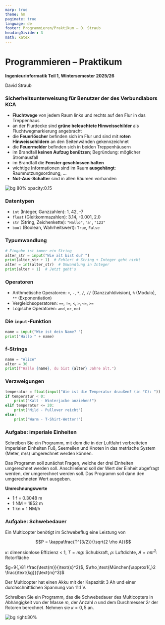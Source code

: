 ```yaml
---
marp: true
theme: hm
paginate: true
language: de
footer: Programmieren/Praktikum – D. Straub
headingDivider: 3
math: katex
---
```

# Programmieren – Praktikum

**Ingenieurinformatik Teil 1, Wintersemester 2025/26**

David Straub

### Sicherheitsunterweisung für Benutzer der des Verbundlabors KCA

 

- **Fluchtwege** von jedem Raum links und rechts auf den Flur in das Treppenhaus
- an der Flurdecke sind **grüne beleuchtete Hinweisschilder** als Fluchtwegmarkierung angebracht
- die **Feuerlöscher** befinden sich im Flur und sind mit **roten Hinweisschildern** an den Seitenwänden gekennzeichnet
- die **Feuermelder** befinden sich in beiden Treppenhäusern
- im Brandfall **keinen Aufzug benützen**; Begründung: möglicher Stromausfall
- im Brandfall die **Fenster geschlossen halten**
- wichtige Informationen sind im Raum **ausgehängt**: Raumnutzungsordnung, …
- **Not-Aus-Schalter** sind in allen Räumen vorhanden

![bg 80% opacity:0.15](https://upload.wikimedia.org/wikipedia/commons/2/2f/ISO_Exit_-_Right.svg)

### Datentypen

- `int` (Integer, Ganzzahlen): 1, 42, -7
- `float` (Gleitkommazahlen): 3.14, -0.001, 2.0
- `str` (String, Zeichenkette): `"Hallo"`, `'a'`, `"123"`
- `bool` (Boolean, Wahrheitswert): `True`, `False`


### Typumwandlung

```python
# Eingabe ist immer ein String
alter_str = input("Wie alt bist du? ")
print(alter_str + 1)  # Fehler! # String + Integer geht nicht
alter = int(alter_str)  # Umwandlung in Integer
print(alter + 1)  # Jetzt geht's
```

### Operatoren

- Arithmetische Operatoren: `+`, `-`, `*`, `/`, `//` (Ganzzahldivision), `%` (Modulo), `**` (Exponentiation)
- Vergleichsoperatoren: `==`, `!=`, `<`, `>`, `<=`, `>=`
- Logische Operatoren: `and`, `or`, `not`


### Die `input`-Funktion

```python
name = input("Wie ist dein Name? ")
print("Hallo " + name)
```


### f-Strings

```python
name = "Alice"
alter = 30
print(f"Hallo {name}, du bist {alter} Jahre alt.")
```



### Verzweigungen

```python
temperatur = float(input("Wie ist die Temperatur draußen? (in °C): "))
if temperatur < 0:
    print("Kalt - Winterjacke anziehen!")
elif temperatur <= 20:
    print("Mild - Pullover reicht")
else:
    print("Warm - T-Shirt-Wetter!")
```


### Aufgabe: imperiale Einheiten

Schreiben Sie ein Programm, mit dem die in der Luftfahrt verbreiteten imperialen Einheiten Fuß, Seemeilen und Knoten in das metrische System (Meter, m/s) umgerechnet werden können.

Das Programm soll zunächst Fragen, welche der drei Einheiten umgerechnet werden soll. Anschließend soll der Wert der Einheit abgefragt werden, der umgerechnet werden soll. Das Programm soll dann den umgerechneten Wert ausgeben.

**Umrechnungswerte**

- 1 f = 0.3048 m
- 1 NM = 1852 m
- 1 kn = 1 NM/h

### Aufgabe: Schwebedauer

Ein Multicopter benötigt im Schwebeflug eine Leistung von

$$P = \kappa\frac{T^{3/2}}{\sqrt{2 \rho A}}$$


$\kappa$: dimensionlose Effizienz < 1, $T=mg$: Schubkraft, $\rho$:  Luftdichte, $A=n \pi r^2$: Rotorfläche

$g=9{,}81 \frac{\text{m}}{\text{s}^2}$, $\rho_\text{München}\approx1{,}2 \frac{\text{kg}}{\text{m}^3}$

Der Multicopter hat einen Akku mit der Kapazität 3 Ah und einer durchschnittlichen Spannung von 11.1 V.

Schreiben Sie ein Programm, das die Schwebedauer des Multicopters in Abhängigkeit von der Masse $m$, der Anzahl $n$ und dem Durchmesser $2r$ der Rotoren berechnet. Nehmen sie $\kappa=0{,}5$ an.

![bg right:30%](https://upload.wikimedia.org/wikipedia/commons/thumb/9/96/Quadcopter_Drone_in_flight.jpg/1024px-Quadcopter_Drone_in_flight.jpg)

